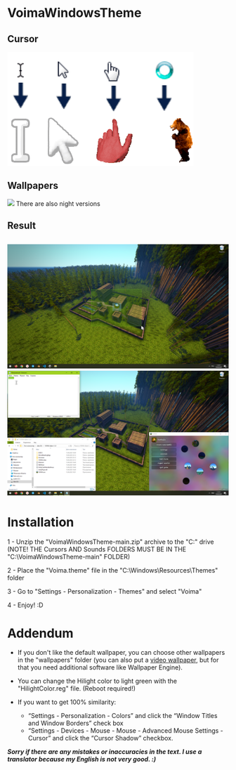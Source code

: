 # VoimaWindowsTheme


## Cursor
![](https://github.com/codezhaba/VoimaWindowsTheme/blob/main/Preview/cursor_preview.gif)

## Wallpapers
![](https://github.com/codezhaba/VoimaWindowsTheme/blob/main/Preview/WallpapersPreview.png)
There are also night versions

## Result
![](https://github.com/codezhaba/VoimaWindowsTheme/blob/main/Preview/preview1.png?raw=true) 
![](https://github.com/codezhaba/VoimaWindowsTheme/blob/main/Preview/preview2.png?raw=true)
---
# Installation
1 - Unzip the "VoimaWindowsTheme-main.zip" archive to the "C:\" drive (NOTE! THE Cursors AND Sounds FOLDERS MUST BE IN THE "C:\VoimaWindowsTheme-main" FOLDER)  

2 - Place the "Voima.theme" file in the "C:\Windows\Resources\Themes" folder  

3 - Go to "Settings - Personalization - Themes" and select "Voima"  

4 - Enjoy! :D  



# Addendum
- If you don't like the default wallpaper, you can choose other wallpapers in the "wallpapers" folder (you can also put a [video wallpaper](https://www.google.com "Сайт Google"), but for that you need additional software like Wallpaper Engine).
  
- You can change the Hilight color to light green with the "HilightColor.reg" file. (Reboot required!)

- If you want to get 100% similarity:
  - “Settings - Personalization - Colors” and click the “Window Titles and Window Borders” check box
  - “Settings - Devices - Mouse - Mouse - Advanced Mouse Settings - Cursor” and click the “Cursor Shadow” checkbox.



***Sorry if there are any mistakes or inaccuracies in the text. I use a translator because my English is not very good. :)***

